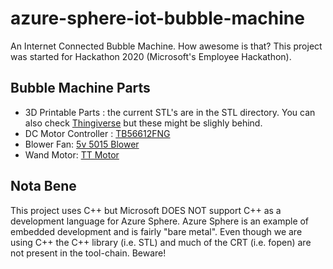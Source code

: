 # azure-sphere-iot-bubble-machine
An Internet Connected Bubble Machine.  How awesome is that? This project was started for Hackathon 2020 (Microsoft's
Employee Hackathon). 

## Bubble Machine Parts

* 3D Printable Parts : the current STL's are in the STL directory.  You can also check
  [Thingiverse](https://www.thingiverse.com/thing:4551737) but these might be slighly behind. 
* DC Motor Controller : [TB56612FNG](
  https://www.ebay.com/itm/Dual-Motor-Driver-TB6612FNG-TB6612-DC-Stepper-Motor-Controller-Module-Boad-G25/164154483962?ssPageName=STRK%3AMEBIDX%3AIT&_trksid=p2057872.m2749.l2649)
* Blower Fan: [5v 5015 Blower](https://www.ebay.com/itm/2-Pcs-5V-Gdstime-DC-5015-mm-Blower-Radial-Cooling-Fan-Hotend-Extruder-RepRap/162858598407?ssPageName=STRK%3AMEBIDX%3AIT&_trksid=p2057872.m2749.l2649 )
* Wand Motor: [TT Motor](https://www.adafruit.com/product/3777)

## Nota Bene
This project uses C++ but Microsoft DOES NOT support C++ as a development language for Azure Sphere.   Azure Sphere is
an example of embedded development and is fairly "bare metal".  Even though we are using C++
the C++ library (i.e. STL) and much of the CRT (i.e. fopen) are not present in the tool-chain.  Beware!

